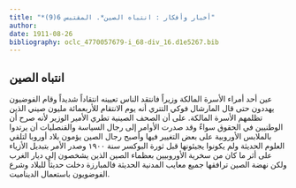 ```yaml
---
title: "*أخبار وأفكار : انتباه الصين*. المقتبس 6(9)"
author: 
date: 1911-08-26
bibliography: oclc_4770057679-i_68-div_16.d1e5267.bib
---
```




##  انتباه الصين 


 عين  أحد  أمراء الأسرة المالكة وزيراً فانتقد الناس تعيينه انتقاداً شديداً وقام الفوضيون يهددون حتى قال المارشال فوكي التتري أنه يوم الانتقام للأربعمائة مليون صيني الذين تظلمهم الأسرة المالكة. على أن الصحف الصينية تطري الأمير الوزير لأنه صرح أن الوطنيين في الحقوق سواءٌ وقد صدرت الأوامر إلى رجال السياسة والقنصليات أن يرتدوا بالملابس الأوروبية على بعض التغيير فيها وأصبح رجال الصين يؤمون بلاد أوروبا لتلقي العلوم الحديثة ولم يكونوا يجيئونها قبل ثورة البوكسر سنة  ١٩٠٠  وصدر الأمر بتبديل الأزياء على أثر ما كان من سخرية الأوروبيين بعظماء الصين الذين يشخصون إلى ديار الغرب ولكن نهضة الصين ترافقها جميع معايب المدنية الحديثة فالمبارزة دخلت حديثاً للبلاد وشرع الفوضويون باستعمال الديناميت. 
